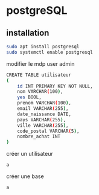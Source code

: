 # postgreSQL
## installation
```bash
sudo apt install postgresql
sudo systemctl enable postgresql
```
modifier le mdp user admin
```bash
CREATE TABLE utilisateur
(
    id INT PRIMARY KEY NOT NULL,
    nom VARCHAR(100),
    yes BOOL,
    prenom VARCHAR(100),
    email VARCHAR(255),
    date_naissance DATE,
    pays VARCHAR(255),
    ville VARCHAR(255),
    code_postal VARCHAR(5),
    nombre_achat INT
)
```
créer un utilisateur
```sql
a
```
créer une base 
```sql
a
```
